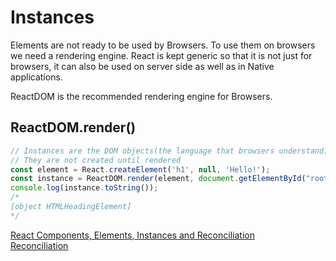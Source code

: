 # Instances

Elements are not ready to be used by Browsers. To use them on browsers we need a rendering engine. React is kept generic so that it is not just for browsers, it can also be used on server side as well as in Native applications.

ReactDOM is the recommended rendering engine for Browsers.

## ReactDOM.render()

```js
// Instances are the DOM objects(the language that browsers understand)
// They are not created until rendered
const element = React.createElement('h1', null, 'Hello!');
const instance = ReactDOM.render(element, document.getElementById("root"));
console.log(instance.toString());
/*
[object HTMLHeadingElement]
*/
```

[React Components, Elements, Instances and Reconciliation](https://reactjs.org/blog/2015/12/18/react-components-elements-and-instances.html)  
[Reconciliation](https://reactjs.org/docs/reconciliation.html)  